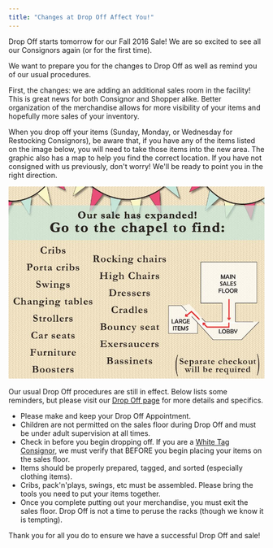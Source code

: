 ```yaml
---
title: "Changes at Drop Off Affect You!"
---
```


Drop Off starts tomorrow for our Fall 2016 Sale! We are so excited to see all our Consignors again (or for the first time).

We want to prepare you for the changes to Drop Off as well as remind you of our usual procedures.

First, the changes: we are adding an additional sales room in the facility! This is great news for both Consignor and Shopper alike. Better organization of the merchandise allows for more visibility of your items and hopefully more sales of your inventory.

When you drop off your items (Sunday, Monday, or Wednesday for Restocking Consignors), be aware that, if you have any of the items listed on the image below, you will need to take those items into the new area. The graphic also has a map to help you find the correct location. If you have not consigned with us previously, don't worry! We'll be ready to point you in the right direction.

![](/img/blog/unnamed.jpg)

Our usual Drop Off procedures are still in effect. Below lists some reminders, but please visit our [Drop Off page](/consignors/dropping-off/dropping-off/) for more details and specifics.

* Please make and keep your Drop Off Appointment.
* Children are not permitted on the sales floor during Drop Off and must be under adult supervision at all times.
* Check in before you begin dropping off. If you are a [White Tag Consignor](/consignors/white-tag-consignors/), we must verify that BEFORE you begin placing your items on the sales floor.
* Items should be properly prepared, tagged, and sorted (especially clothing items).
* Cribs, pack'n'plays, swings, etc must be assembled. Please bring the tools you need to put your items together.
* Once you complete putting out your merchandise, you must exit the sales floor. Drop Off is not a time to peruse the racks (though we know it is tempting).

Thank you for all you do to ensure we have a successful Drop Off and sale!
